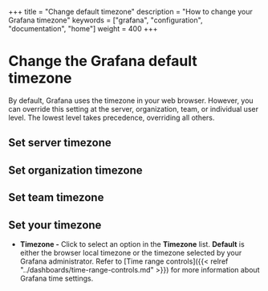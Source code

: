 +++
title = "Change default timezone"
description = "How to change your Grafana timezone"
keywords = ["grafana", "configuration", "documentation", "home"]
weight = 400
+++

# Change the Grafana default timezone

By default, Grafana uses the timezone in your web browser. However, you can override this setting at the server, organization, team, or individual user level. The lowest level takes precedence, overriding all others.

## Set server timezone


## Set organization timezone


## Set team timezone


## Set your timezone


   - **Timezone -** Click to select an option in the **Timezone** list. **Default** is either the browser local timezone or the timezone selected by your Grafana administrator. Refer to [Time range controls]({{< relref "../dashboards/time-range-controls.md" >}}) for more information about Grafana time settings.